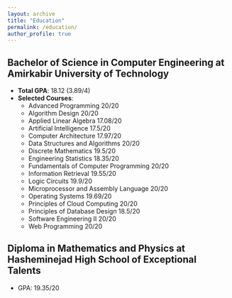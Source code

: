 ```yaml
---
layout: archive
title: "Education"
permalink: /education/
author_profile: true
---
```


## Bachelor of Science in Computer Engineering at Amirkabir University of Technology

- **Total GPA**: 18.12 (3.89/4)
- **Selected Courses**:
  - Advanced Programming 20/20
  - Algorithm Design 20/20
  - Applied Linear Algebra 17.08/20
  - Artificial Intelligence 17.5/20
  - Computer Architecture 17.97/20
  - Data Structures and Algorithms 20/20
  - Discrete Mathematics 19.5/20
  - Engineering Statistics 18.35/20
  - Fundamentals of Computer Programming 20/20
  - Information Retrieval 19.55/20
  - Logic Circuits 19.9/20
  - Microprocessor and Assembly Language 20/20
  - Operating Systems 19.69/20
  - Principles of Cloud Computing 20/20
  - Principles of Database Design 18.5/20
  - Software Engineering II 20/20
  - Web Programming 20/20

## Diploma in Mathematics and Physics at Hasheminejad High School of Exceptional Talents

- GPA: 19.35/20
  